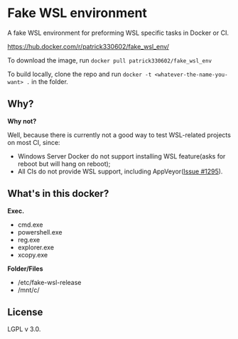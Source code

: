 # Fake WSL environment

A fake WSL environment for preforming WSL specific tasks in Docker or CI.

<https://hub.docker.com/r/patrick330602/fake_wsl_env/>

To download the image, run `docker pull patrick330602/fake_wsl_env`

To build locally, clone the repo and run `docker -t <whatever-the-name-you-want> .` in the folder.

## Why?

**Why not?**

Well, because there is currently not a good way to test WSL-related projects on most CI, since:

- Windows Server Docker do not support installing WSL feature(asks for reboot but will hang on reboot);
- All CIs do not provide WSL support, including AppVeyor([Issue #1295](https://github.com/appveyor/ci/issues/1295)).

## What's in this docker?

**Exec.**
- cmd.exe
- powershell.exe
- reg.exe
- explorer.exe
- xcopy.exe

**Folder/Files**
- /etc/fake-wsl-release
- /mnt/c/

## License

LGPL v 3.0.